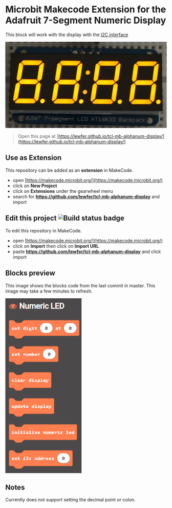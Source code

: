 # Microbit Makecode Extension for the Adafruit 7-Segment Numeric Display
This block will work with the display with the [I2C interface](https://www.adafruit.com/product/879)

![Numeric Display](numeric.png)

> Open this page at [https://lewfer.github.io/tcl-mb-alphanum-display/](https://lewfer.github.io/tcl-mb-alphanum-display/)

## Use as Extension

This repository can be added as an **extension** in MakeCode.

* open [https://makecode.microbit.org/](https://makecode.microbit.org/)
* click on **New Project**
* click on **Extensions** under the gearwheel menu
* search for **https://github.com/lewfer/tcl-mb-alphanum-display** and import

## Edit this project ![Build status badge](https://github.com/lewfer/tcl-mb-alphanum-display/workflows/MakeCode/badge.svg)

To edit this repository in MakeCode.

* open [https://makecode.microbit.org/](https://makecode.microbit.org/)
* click on **Import** then click on **Import URL**
* paste **https://github.com/lewfer/tcl-mb-alphanum-display** and click import

## Blocks preview

This image shows the blocks code from the last commit in master.
This image may take a few minutes to refresh.

![A rendered view of the blocks](numeric-blocks.png)

## Notes
Currently does not support setting the decimal point or colon.